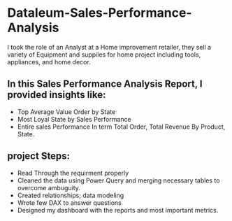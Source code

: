 # Dataleum-Sales-Performance-Analysis
I took the role of an Analyst at a Home improvement retailer, they sell a variety of Equipment and suppiles for home project including tools, appliances, and home decor.

## In this Sales Performance Analysis Report, I provided insights like:
* Top Average Value Order by State 
* Most Loyal State by Sales Performance 
* Entire sales Performance In term Total Order, Total Revenue By Product, State.

## project Steps:
* Read Through the requirment properly
* Cleaned the data using Power Query and merging necessary tables to overcome ambuguity.
* Created relationships; data modeling
* Wrote few DAX to answer questions
* Designed my dashboard with the reports and most important metrics.

